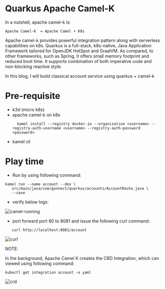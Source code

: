 # Quarkus Apache Camel-K

In a nutshell, apache camel-k is:

   ````
   Apache Camel-K  = Apache Camel + K8s
   ````

Apache camel-k provides powerful integration pattern along with serverless capabilities on k8s. Quarkus is a full-stack,
k8s-native, Java Application Framework tailored for OpenJDK HotSpot and GraalVM. As compared, to other frameworks, such
as Spring, it offers small memory footprint and reduced boot time. It supports combination of both imperative code and
non-blocking reactive style.

In this blog, I will build classical account service using quarkus + camel-k

# Pre-requisite

- k3d (micro k8s)
- apache camel-k on k8s
  ````
    kamel install --registry docker.io --organization <username> --registry-auth-username <username> --registry-auth-password <password>
    ````
- kamel cli

# Play time

- Run by using following command:

````
kamel run --name account --dev \
   src/main/java/com/gonnect/quarkus/accounts/AccountRoute.java \
   --save
````

- verify below logs:

![camel-running](./running.png)

- port forward port 80 to 8081 and issue the following curl command:

````
   curl http://localhost:8081/account
````

![curl](./curl.png)

NOTE:

In the background, Apache Camel K creates the CRD Integration, which can viewed using following command:

````
kubectl get integration account -o yaml
````

![crd](./crd.png)